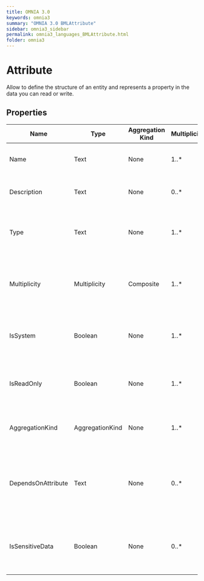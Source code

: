 ```yaml
---
title: OMNIA 3.0
keywords: omnia3
summary: "OMNIA 3.0 BMLAttribute"
sidebar: omnia3_sidebar
permalink: omnia3_languages_BMLAttribute.html
folder: omnia3
---
```


# Attribute
Allow to define the structure of an entity and represents a property in the data you can read or write.
## Properties

| Name | Type | Aggregation Kind | Multiplicity | Description |
| --------- | --------- | --------- | --------- | --------- |
| Name | Text | None | 1..* | The name of the entity (unique identifier). |
| Description | Text | None | 0..* | The textual explanation of the entities' purpose. |
| Type | Text | None | 1..* | The data type: can be a Primitive, an Enumeration or a reference to an Entity. |
| Multiplicity | Multiplicity | Composite | 1..* | The representation of the minimum and maximum number of records. |
| IsSystem | Boolean | None | 1..* | Indicates if the attribute is generated by the platform or user-defined. |
| IsReadOnly | Boolean | None | 1..* | Indicates if the attribute’s value can be changed by the user’s input |
| AggregationKind | AggregationKind | None | 1..* | The nature of connection between the entity and the data type. |
| DependsOnAttribute | Text | None | 0..* | In Shared attributes whose Type is from a custom Data Source, indicates the attribute used to identify the Data Source. |
| IsSensitiveData | Boolean | None | 0..* | Indicates  if contains sensitive data. If so, the information can be destroyed. |

